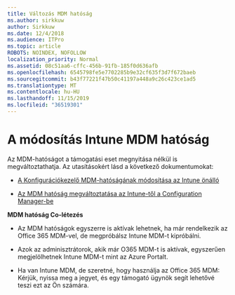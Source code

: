 ```yaml
---
title: Változás MDM hatóság
ms.author: sirkkuw
author: Sirkkuw
ms.date: 12/4/2018
ms.audience: ITPro
ms.topic: article
ROBOTS: NOINDEX, NOFOLLOW
localization_priority: Normal
ms.assetid: 08c51aa6-cffc-456b-91fb-185f0d636afb
ms.openlocfilehash: 6545798fe5e7702285b9e32cf635f3d7f672baeb
ms.sourcegitcommit: b43f77221f47b50c41197a448a9c26c423ce1ad5
ms.translationtype: MT
ms.contentlocale: hu-HU
ms.lasthandoff: 11/15/2019
ms.locfileid: "36519301"
---
```

# <a name="change-intune-mdm-authority"></a>A módosítás Intune MDM hatóság

Az MDM-hatóságot a támogatási eset megnyitása nélkül is megváltoztathatja. Az utasításokért lásd a következő dokumentumokat:
  
- [A Konfigurációkezelő MDM-hatóságának módosítása az Intune önálló](https://docs.microsoft.com/sccm/mdm/deploy-use/migrate-change-mdm-authority)
    
- [Az MDM hatóság megváltoztatása az Intune-től a Configuration Manager-be](https://docs.microsoft.com/sccm/mdm/deploy-use/change-mdm-authority)
    
 **MDM hatóság Co-létezés**
  
- Az MDM hatóságok egyszerre is aktívak lehetnek, ha már rendelkezik az Office 365 MDM-vel, de megpróbálsz Intune MDM-t kipróbálni.
    
- Azok az adminisztrátorok, akik már O365 MDM-t is aktívak, egyszerűen megjelölhetnek Intune MDM-t mint az Azure Portalt.
    
- Ha van Intune MDM, de szeretné, hogy használja az Office 365 MDM: Kérjük, nyissa meg a jegyet, és egy támogató ügynök segít lehetővé teszi ezt az Ön számára.
    

